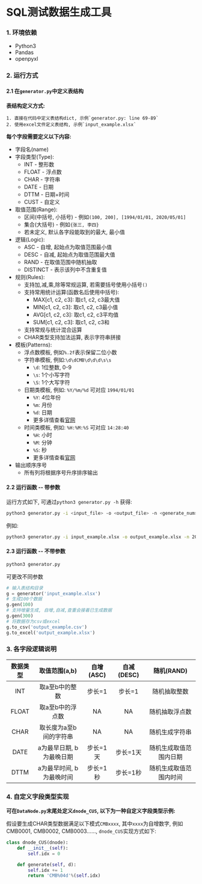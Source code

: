 # SQL测试数据生成工具

### 1. 环境依赖

+ Python3
+ Pandas
+ openpyxl

### 2. 运行方式

#### 2.1 在`generator.py`中定义表结构

**表结构定义方式:**

 	1. 直接在代码中定义表结构dict, 示例`generator.py: line 69-89` 
 	2. 使用excel文件定义表结构, 示例`input_example.xlsx`

**每个字段需要定义以下内容:**

+ 字段名(name)
+ 字段类型(Type):
  + INT - 整形数
  + FLOAT - 浮点数
  + CHAR - 字符串
  + DATE - 日期
  + DTTM - 日期+时间
  + CUST - 自定义
+ 取值范围(Range):
  + 区间(中括号, 小括号) - 例如`(100, 200], [1994/01/01, 2020/05/01]`
  + 集合(大括号) - 例如`{张三, 李四}`
  + 若未定义, 默认各字段能取到的最大, 最小值
+ 逻辑(Logic):
  + ASC - 自增, 起始点为取值范围最小值
  + DESC - 自减, 起始点为取值范围最大值
  + RAND - 在取值范围中随机抽取
  + DISTINCT - 表示该列中不含重复值
+ 规则(Rules):
  + 支持加,减,乘,除等常规运算, 若需要括号使用小括号`()`
  + 支持常用统计运算(函数名后使用中括号):
    + MAX[c1, c2, c3]: 取c1, c2, c3最大值
    + MIN[c1, c2, c3]: 取c1, c2, c3最小值
    + AVG[c1, c2, c3]: 取c1, c2, c3平均值
    + SUM[c1, c2, c3]: 取c1, c2, c3和
  + 支持常规与统计混合运算
  + CHAR类型支持加法运算, 表示字符串拼接
+ 模板(Patterns):
  + 浮点数模板, 例如`%.2f`表示保留二位小数
  + 字符串模板, 例如:`\d\dCMB\d\d\d\s\s `
    + `\d`: 1位整数, 0-9
    + `\s`: 1个小写字符
    + `\S`: 1个大写字符
  + 日期类模板, 例如: `%Y/%m/%d` 可对应 `1994/01/01`
    + `%Y`: 4位年份
    + `%m`: 月份
    + `%d`: 日期
    + 更多详情查看[官网](https://docs.python.org/3.6/library/datetime.html#strftime-and-strptime-behavior)
  + 时间类模板, 例如: `%H:%M:%S` 可对应 `14:28:40`
    + `%H`: 小时
    + `%M`: 分钟
    + `%S`: 秒
    + 更多详情查看[官网](https://docs.python.org/3.6/library/datetime.html#strftime-and-strptime-behavior)
+ 输出顺序序号
  + 所有列将根据序号升序排序输出

#### 2.2 运行函数 -- 带参数

运行方式如下, 可通过`python3 generator.py -h` 获得:

```bash
python3 generator.py -i <input_file> -o <output_file> -n <generate_num>
```

例如:

```bash
python3 generator.py -i input_example.xlsx -o output_example.xlsx -n 200
```



#### 2.3 运行函数 -- 不带参数

```bash
python3 generator.py
```

可更改不同参数

```python
# 输入表结构目录
g = generator('input_example.xlsx')
# 生成100个数据
g.gen(100)
# 支持增量生成, 自增,自减,查重会接着已生成数据
g.gen(300)
# 将数据存为csv或excel
g.to_csv('output_example.csv')
g.to_excel('output_example.xlsx')
```



### 3. 各字段逻辑说明

| 数据类型 |      取值范围(a,b)       | 自增(ASC) | 自减(DESC) |       随机(RAND)       |
| :------: | :----------------------: | :-------: | :--------: | :--------------------: |
|   INT    |      取a至b中的整数      |  步长=1   |   步长=1   |      随机抽取整数      |
|  FLOAT   |     取a至b中的浮点数     |    NA     |     NA     |     随机抽取浮点数     |
|   CHAR   |  取长度为a至b间的字符串  |    NA     |     NA     |     随机生成字符串     |
|   DATE   | a为最早日期, b为最晚日期 | 步长=1天  |  步长=1天  | 随机生成取值范围内日期 |
|   DTTM   | a为最早时间, b为最晚时间 | 步长=1秒  |  步长=1秒  | 随机生成取值范围内时间 |

 

### 4. 自定义字段类型实现

**可在`DataNode.py`末尾处定义`dnode_CUS`, 以下为一种自定义字段类型示例:**

假设要生成CHAR类型数据满足以下模式`CMBxxxx`, 其中`xxxx`为自增数字, 例如CMB0001, CMB0002, CMB0003……, `dnode_CUS`实现方式如下:

```python
class dnode_CUS(dnode):
    def __init__(self):
        self.idx = 0

    def generate(self, d):
        self.idx += 1
        return 'CMB%04d'%(self.idx)
```

